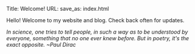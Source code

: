 Title: Welcome!
URL:
save_as: index.html

Hello! Welcome to my website and blog. Check back often for updates. 


*In science, one tries to tell people, in such a way as to be understood by everyone, something that no one ever knew 
before. But in poetry, it's the exact opposite. ~Paul Dirac*

